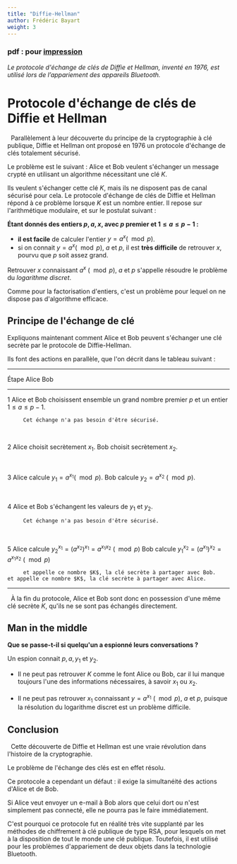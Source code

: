 ```yaml
---
title: "Diffie-Hellman"
author: Frédéric Bayart
weight: 3
---
```


### pdf : pour [impression](/uploads/docnsitale/securisation/diffiehelman.pdf)

_Le protocole d'échange de clés de Diffie et Hellman, inventé en 1976,_
_est utilisé lors de l’appariement des appareils Bluetooth._

# Protocole d'échange de clés de Diffie et Hellman

  Parallèlement à leur découverte du principe de la cryptographie à clé
publique, Diffie et Hellman ont proposé en 1976 un protocole d'échange
de clés totalement sécurisé.


Le problème est le suivant : Alice et Bob veulent s'échanger un message crypté
en utilisant un algorithme nécessitant une clé $K$.

Ils veulent s'échanger cette clé $K$, mais ils ne disposent pas de canal
sécurisé pour cela. Le protocole d'échange de clés de Diffie et Hellman répond
à ce problème lorsque $K$ est un nombre entier. Il repose sur l'arithmétique
modulaire, et sur le postulat suivant :

**Étant donnés des entiers $p,a,x$, avec $p$ premier et $1\leq a\leq p-1$ :**

*   **il est facile** de calculer l'entier $y=a^x (\mod p)$.
*   si on connait $y=a^x (\mod p)$, $a$ et $p$,
    il est **très difficile** de retrouver $x$, pourvu que $p$ soit assez grand.

Retrouver $x$ connaissant $a^x\ (\mod p)$, $a$ et $p$
s'appelle résoudre le problème du _logarithme discret_.

Comme pour la factorisation d'entiers, c'est un problème pour lequel
on ne dispose pas d'algorithme efficace.

## Principe de l'échange de clé

Expliquons maintenant comment Alice et Bob peuvent s'échanger une clé
secrète par le protocole de Diffie-Hellman.

Ils font des actions en parallèle, que l'on décrit dans le tableau suivant :

--------------------------------------------------------------------------------------------------------------------------------------------------
Étape    Alice                                                                  Bob
-------  -------------------------------------------------------------------    ------------------------------------------------------------------
1        Alice et Bob choisissent ensemble un grand
         nombre premier $p$ et un entier $1\leq a\leq p-1$.

         Cet échange n'a pas besoin d'être sécurisé.

$\quad$


2        Alice choisit secrètement $x_1$.                                       Bob choisit secrètement $x_2$.


$\quad$


3        Alice calcule $y_1=a^{x_1} (\mod p)$.                                  Bob calcule $y_2=a^{x_2}\ (\mod p)$.


$\quad$

4        Alice et Bob s'échangent les valeurs de
         $y_1$ et $y_2$.

         Cet échange n'a pas besoin d'être sécurisé.


$\quad$

5        Alice calcule $y_2^{x_1}=(a^{x_2})^{x_1}=a^{x_1x_2}\ (\mod p)$         Bob calcule $y_1^{x_2}=(a^{x_1})^{x_2}=a^{x_1x_2}\ (\mod p)$

         et appelle ce nombre $K$, la clé secrète à partager avec Bob.          et appelle ce nombre $K$, la clé secrète à partager avec Alice.
-----------------------------------------------------------------------------------------------------------------------------------------------

  À la fin du protocole, Alice et Bob sont donc en possession d'une
même clé secrète $K$, qu'ils ne se sont pas échangés directement.

## Man in the middle

**Que se passe-t-il si quelqu'un a espionné leurs conversations ?**

Un espion connait $p,a,y_1$ et $y_2$.

*   Il ne peut pas retrouver $K$ comme le font Alice ou Bob, car
    il lui manque toujours l'une des informations nécessaires, à savoir
    $x_1$ ou $x_2$.

*   Il ne peut pas retrouver $x_1$ connaissant
    $y=a^{x_1}\ (\mod p)$, $a$ et $p$, puisque la résolution du
    logarithme discret est un problème difficile.

## Conclusion

  Cette découverte de Diffie et Hellman est une vraie révolution dans
l'histoire de la cryptographie.

Le problème de l'échange des clés est en effet résolu.

Ce protocole a cependant un défaut : il exige la simultanéité des actions
d'Alice et de Bob.

Si Alice veut envoyer un e-mail à Bob alors que celui
dort ou n'est simplement pas connecté, elle ne pourra pas le faire
immédiatement.

C'est pourquoi ce protocole fut en réalité très vite supplanté par les
méthodes de chiffrement à clé publique de type RSA, pour lesquels on met
à la disposition de tout le monde une clé publique. Toutefois, il est
utilisé pour les problèmes d'appariement de deux objets dans la technologie
Bluetooth.
